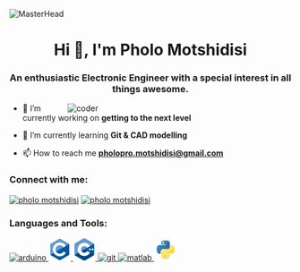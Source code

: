 ![MasterHead](https://t3.ftcdn.net/jpg/02/26/25/76/360_F_226257619_yl8zDKOAgEFQjv0zRYWIaR6KAlgsHX96.jpg)

<h1 align="center">Hi 👋, I'm Pholo Motshidisi</h1>
<h3 align="center">An enthusiastic Electronic Engineer with a special interest in all things awesome.</h3>

<img align= "right" alt= "coder" width= "400" src= "https://cdn.dribbble.com/users/1292677/screenshots/6139167/avento_still_2x.gif?compress=1&resize=400x300">

- 🔭 I’m currently working on **getting to the next level**

- 🌱 I’m currently learning **Git & CAD modelling**

- 📫 How to reach me **pholopro.motshidisi@gmail.com**



<h3 align="left">Connect with me:</h3>
<p align="left">
<a href="https://linkedin.com/in/pholo motshidisi" target="blank"><img align="center" src="https://raw.githubusercontent.com/rahuldkjain/github-profile-readme-generator/master/src/images/icons/Social/linked-in-alt.svg" alt="pholo motshidisi" height="30" width="40" /></a>
<a href="https://instagram.com/pholo motshidisi" target="blank"><img align="center" src="https://raw.githubusercontent.com/rahuldkjain/github-profile-readme-generator/master/src/images/icons/Social/instagram.svg" alt="pholo motshidisi" height="30" width="40" /></a>
</p>

<h3 align="left">Languages and Tools:</h3>
<p align="left"> <a href="https://www.arduino.cc/" target="_blank" rel="noreferrer"> <img src="https://cdn.worldvectorlogo.com/logos/arduino-1.svg" alt="arduino" width="40" height="40"/> </a> <a href="https://www.cprogramming.com/" target="_blank" rel="noreferrer"> <img src="https://raw.githubusercontent.com/devicons/devicon/master/icons/c/c-original.svg" alt="c" width="40" height="40"/> </a> <a href="https://www.w3schools.com/cpp/" target="_blank" rel="noreferrer"> <img src="https://raw.githubusercontent.com/devicons/devicon/master/icons/cplusplus/cplusplus-original.svg" alt="cplusplus" width="40" height="40"/> </a> <a href="https://git-scm.com/" target="_blank" rel="noreferrer"> <img src="https://www.vectorlogo.zone/logos/git-scm/git-scm-icon.svg" alt="git" width="40" height="40"/> </a> <a href="https://www.mathworks.com/" target="_blank" rel="noreferrer"> <img src="https://upload.wikimedia.org/wikipedia/commons/2/21/Matlab_Logo.png" alt="matlab" width="40" height="40"/> </a> <a href="https://www.python.org" target="_blank" rel="noreferrer"> <img src="https://raw.githubusercontent.com/devicons/devicon/master/icons/python/python-original.svg" alt="python" width="40" height="40"/> </a> </p>

